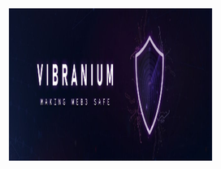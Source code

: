 <br>
<br>
<p align="center">
<img width="400" height="300" src="https://github.com/VibraniumAudits/.github/blob/main/assets/banner.jpg">
</p>
